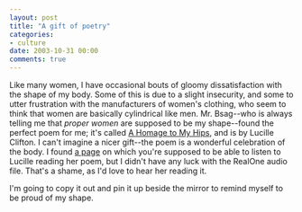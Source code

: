 ```yaml
---
layout: post
title: "A gift of poetry"
categories:
- culture
date: 2003-10-31 00:00
comments: true
---
```


<p>Like many women, I have occasional bouts of gloomy dissatisfaction with the shape of my body. Some of this is due to a slight insecurity, and some to utter frustration with the manufacturers of women's clothing, who seem to think that women are basically cylindrical like men. Mr. Bsag--who is always telling me that <em>proper women</em> are supposed to be my shape--found the perfect poem for me; it's called <a href="http://www.geocities.com/womenpoets/clifton.html">A Homage to My Hips</a>, and is by Lucille Clifton. I can't imagine a nicer gift--the poem is a wonderful celebration of the body. I found <a href="http://www.poets.org/poems/poems.cfm?prmID=1459">a page</a> on which you're supposed to be able to listen to Lucille reading her poem, but I didn't have any luck with the RealOne audio file. That's a shame, as I'd love to hear her reading it.</p>

<p>I'm going to copy it out and pin it up beside the mirror to remind myself to be proud of my shape.</p>


